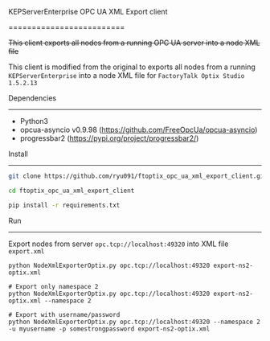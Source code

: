 KEPServerEnterprise OPC UA XML Export client

=========================

<strike>This client exports all nodes from a running OPC UA server into a node XML file</strike>

This client is modified from the original to exports all nodes from a running `KEPServerEnterprise` into a node XML file for `FactoryTalk Optix Studio 1.5.2.13`

Dependencies

---

- Python3
- opcua-asyncio v0.9.98 (https://github.com/FreeOpcUa/opcua-asyncio)
- progressbar2 (https://pypi.org/project/progressbar2/)

Install

---
```bash
git clone https://github.com/ryu091/ftoptix_opc_ua_xml_export_client.git
```
```bash
cd ftoptix_opc_ua_xml_export_client
```
```bash
pip install -r requirements.txt
```

Run

---

Export nodes from server `opc.tcp://localhost:49320` into XML file `export.xml`

```
python NodeXmlExporterOptix.py opc.tcp://localhost:49320 export-ns2-optix.xml

# Export only namespace 2
python NodeXmlExporterOptix.py opc.tcp://localhost:49320 export-ns2-optix.xml --namespace 2

# Export with username/password
python NodeXmlExporterOptix.py opc.tcp://localhost:49320 --namespace 2 -u myusername -p somestrongpassword export-ns2-optix.xml
```
